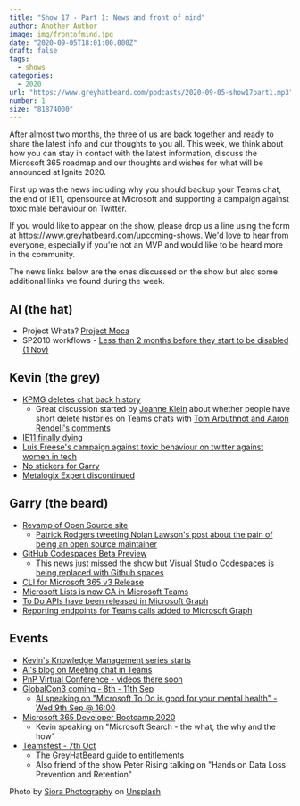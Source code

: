 ```yaml
---
title: "Show 17 - Part 1: News and front of mind"
author: Another Author
image: img/frontofmind.jpg
date: "2020-09-05T18:01:00.000Z"
draft: false
tags: 
  - shows
categories:
  - 2020
url: "https://www.greyhatbeard.com/podcasts/2020-09-05-show17part1.mp3"
number: 1
size: "81874000"
---
```


After almost two months, the three of us are back together and ready to share the latest info and our thoughts to you all. This week, we think about how you can stay in contact with the latest information, discuss the Microsoft 365 roadmap and our thoughts and wishes for what will be announced at Ignite 2020.

First up was the news including why you should backup your Teams chat, the end of IE11, opensource at Microsoft and supporting a campaign against toxic male behaviour on Twitter.

<!--
<iframe src="https://open.spotify.com/embed-podcast/episode/4JwWLBUC3r6BPRKErZo7Lz" width="100%" height="232" frameborder="0" allowtransparency="true" allow="encrypted-media"></iframe>
-->
If you would like to appear on the show, please drop us a line using the form at https://www.greyhatbeard.com/upcoming-shows. We'd love to hear from everyone, especially if you're not an MVP and would like to be heard more in the community.

The news links below are the ones discussed on the show but also some additional links we found during the week.

## Al (the hat)
- Project Whata? [Project Moca](https://techcommunity.microsoft.com/t5/outlook-blog/organize-content-your-way-with-the-preview-of-project-moca/ba-p/1620329)
- SP2010 workflows - [Less than 2 months before they start to be disabled (1 Nov)](https://support.microsoft.com/en-us/office/sharepoint-2010-workflow-retirement-1ca3fff8-9985-410a-85aa-8120f626965f#:~:text=After%20careful%20consideration%2C%20we%20concluded%20that%20for%20SharePoint,Community%20Cloud%20%28GCC%29%20High%20and%20Department%20of%20Defense.)

## Kevin (the grey)
- [KPMG deletes chat back history](https://www.theregister.com/2020/08/24/kpmg_microsoft_teams/)
  - Great discussion started by [Joanne Klein](https://twitter.com/JoanneCKlein/status/1302045566059204608?s=20) about whether people have short delete histories on Teams chats with [Tom Arbuthnot and Aaron Rendell's comments](https://twitter.com/tomarbuthnot/status/1302136991300104192?s=20)
- [IE11 finally dying](https://techcommunity.microsoft.com/t5/microsoft-365-blog/microsoft-365-apps-say-farewell-to-internet-explorer-11-and/ba-p/1591666)
- [Luis Freese's campaign against toxic behaviour on twitter against women in tech](https://mobile.twitter.com/luisefreese/status/1301256272411533313?s=12)
- [No stickers for Garry](https://mobile.twitter.com/eliostruyf/status/1300843335146405894?s=12)
- [Metalogix Expert discontinued](https://twitter.com/kevmcdonk/status/1301847314303254535?s=20)

## Garry (the beard)
- [Revamp of Open Source site](https://opensource.microsoft.com)
  - [Patrick Rodgers tweeting Nolan Lawson's post about the pain of being an open source maintainer](https://twitter.com/mediocrebowler/status/1301251696492982277?s=20)
- [GitHub Codespaces Beta Preview](https://github.com/features/codespaces)
  - This news just missed the show but [Visual Studio Codespaces is being replaced with Github spaces](https://devblogs.microsoft.com/visualstudio/visual-studio-codespaces-is-consolidating-into-github-codespaces/)
- [CLI for Microsoft 365 v3 Release](https://developer.microsoft.com/en-us/microsoft-365/blogs/cli-microsoft-365-3/)
- [Microsoft Lists is now GA in Microsoft Teams](https://techcommunity.microsoft.com/t5/microsoft-teams-blog/microsoft-lists-in-microsoft-teams-is-now-generally-available/ba-p/1621979)
- [To Do APIs have been released in Microsoft Graph](https://developer.microsoft.com/en-us/graph/blogs/the-new-improved-microsoft-graph-to-do-apis-are-now-in-public-preview/)
- [Reporting endpoints for Teams calls added to Microsoft Graph](https://docs.microsoft.com/en-us/graph/api/callrecords-callrecord-getpstncalls?view=graph-rest-beta)

## Events
- [Kevin's Knowledge Management series starts](https://www.mcd79.com/2020/09/03/Knowledge-Management-Series.html)
- [Al's blog on Meeting chat in Teams](https://blog.eardley.org.uk/2020/05/meeting-chat-in-microsoft-teams/)
- [PnP Virtual Conference - videos there soon](https://www.youtube.com/channel/UC_mKdhw-V6CeCM7gTo_Iy7w)
- [GlobalCon3 coming - 8th - 11th Sep](https://portal.collab365.community/collab365-globalcon3-2020)
	- [Al speaking on "Microsoft To Do is good for your mental health" - Wed 9th Sep @ 16:00](https://portal.collab365.community/collab365-globalcon3-2020/microsoft365-virtual-conference/)
- [Microsoft 365 Developer Bootcamp 2020](https://www.meetup.com/de-DE/Office-365-User-Group-Hamburg/events/271966324/)
  - Kevin speaking on "Microsoft Search - the what, the why and the how"
- [Teamsfest - 7th Oct](https://microsoft365pro.co.uk/teamsfest/)
	- The GreyHatBeard guide to entitlements
  - Also friend of the show Peter Rising talking on "Hands on Data Loss Prevention and Retention"

<!--
<iframe src="https://open.spotify.com/embed-podcast/episode/4JwWLBUC3r6BPRKErZo7Lz" width="100%" height="232" frameborder="0" allowtransparency="true" allow="encrypted-media"></iframe>
-->
Photo by [Siora Photography](https://unsplash.com/@siora18?utm_source=unsplash&utm_medium=referral&utm_content=creditCopyText) on [Unsplash](https://unsplash.com/@siora18)




